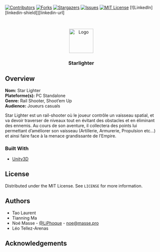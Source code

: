 <!--
**** Template from https://github.com/othneildrew/Best-README-Template
-->

<!-- PROJECT SHIELDS -->
<!--
*** I'm using markdown "reference style" links for readability.
*** Reference links are enclosed in brackets [ ] instead of parentheses ( ).
*** See the bottom of this document for the declaration of the reference variables
*** for contributors-url, forks-url, etc. This is an optional, concise syntax you may use.
*** https://www.markdownguide.org/basic-syntax/#reference-style-links
-->
[![Contributors][contributors-shield]][contributors-url]
[![Forks][forks-shield]][forks-url]
[![Stargazers][stars-shield]][stars-url]
[![Issues][issues-shield]][issues-url]
[![MIT License][license-shield]][license-url]
[![LinkedIn][linkedin-shield]][linkedin-url]

<!-- PROJECT LOGO -->
<br />
<p align="center">
  <a href="https://github.com/Eikins/Starlighter">
    <img src="https://noe.masse.pro/img/starlighter.png" alt="Logo" width="80" height="80">
  </a>

  <h3 align="center">Starlighter</h3>
</p>



<!-- ABOUT THE PROJECT -->
## Overview
**Nom:** Star Lighter  
**Plateforme(s):** PC Standalone  
**Genre:** Rail Shooter, Shoot’em Up  
**Audience:** Joueurs casuals  

Star Lighter est un rail-shooter où le joueur contrôle un vaisseau spatial, et va devoir traverser de niveaux tout en évitant des obstacles et en éliminant des ennemis. Au cours de son aventure, il collectera des points lui permettant d’améliorer son vaisseau (Artillerie, Armurerie, Propulsion etc...) et ainsi faire face à la menace grandissante de l’Empire.

### Built With
* [Unity3D](https://www.unity.com/)

<!-- LICENSE -->
## License

Distributed under the MIT License. See `LICENSE` for more information.

<!-- CONTACT -->
## Authors

- Tao Laurent  
- Tianning Ma
- Noé Masse - [@LiPhoque](https://twitter.com/LiPhoque) - noe@masse.pro
- Léo Tellez-Arenas



<!-- ACKNOWLEDGEMENTS -->
## Acknowledgements


<!-- MARKDOWN LINKS & IMAGES -->
<!-- https://www.markdownguide.org/basic-syntax/#reference-style-links -->
[contributors-shield]: https://img.shields.io/github/contributors/Eikins/Starlighter.svg?style=flat-square
[contributors-url]: https://github.com/Eikins/Starlighter/graphs/contributors
[forks-shield]: https://img.shields.io/github/forks/Eikins/Starlighter.svg?style=flat-square
[forks-url]: https://github.com/Eikins/Starlighter/network/members
[stars-shield]: https://img.shields.io/github/stars/Eikins/Starlighter.svg?style=flat-square
[stars-url]: https://github.com/Eikins/Starlighter/stargazers
[issues-shield]: https://img.shields.io/github/issues/Eikins/Starlighter.svg?style=flat-square
[issues-url]: https://github.com/Eikins/Starlighter/issues
[license-shield]: https://img.shields.io/github/license/Eikins/Starlighter.svg?style=flat-square
[license-url]: https://github.com/Eikins/Starlighter/blob/master/LICENSE.txt
